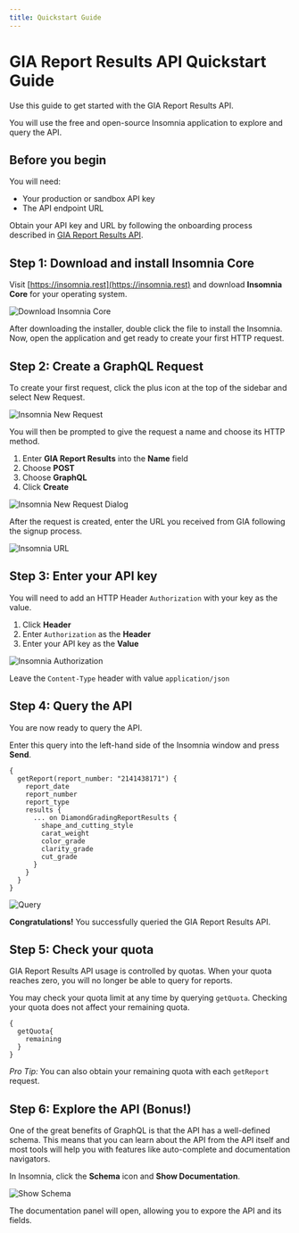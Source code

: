 ```yaml
---
title: Quickstart Guide
---
```


# GIA Report Results API Quickstart Guide

Use this guide to get started with the GIA Report Results API. 

You will use the free and open-source Insomnia application to explore and query the API.

## Before you begin

You will need:

- Your production or sandbox API key
- The API endpoint URL

Obtain your API key and URL by following the onboarding process described in [GIA Report Results API](https://gia.edu/report-results-api).

## Step 1: Download and install Insomnia Core

Visit [https://insomnia.rest](https://insomnia.rest) and download __Insomnia Core__ for your operating system.

![Download Insomnia Core](insomnia-download.png)

After downloading the installer, double click the file to install the Insomnia. Now, open the application and get ready to create your first HTTP request.

## Step 2: Create a GraphQL Request

To create your first request, click the plus icon at the top of the sidebar and select New Request. 

![Insomnia New Request](insomnia-new-request.png)

You will then be prompted to give the request a name and choose its HTTP method.

1. Enter __GIA Report Results__ into the __Name__ field
2. Choose __POST__ 
3. Choose __GraphQL__
4. Click __Create__

![Insomnia New Request Dialog](insomnia-new-request-dialog.png)

After the request is created, enter the URL you received from GIA following the signup process.

![Insomnia URL](insomnia-url.PNG)

## Step 3: Enter your API key

You will need to add an HTTP Header `Authorization` with your key as the value.

1. Click __Header__
2. Enter `Authorization` as the __Header__
3. Enter your API key as the __Value__

![Insomnia Authorization](insomnia-authorization.png)

Leave the `Content-Type` header with value `application/json`

## Step 4: Query the API

You are now ready to query the API. 

Enter this query into the left-hand side of the Insomnia window and press __Send__.

```
{
  getReport(report_number: "2141438171") {
    report_date
    report_number
    report_type
    results {
      ... on DiamondGradingReportResults {
        shape_and_cutting_style
        carat_weight
        color_grade
        clarity_grade
        cut_grade
      }
    }
  }
}
```

![Query](insomnia-query.png)

__Congratulations!__ You successfully queried the GIA Report Results API.

## Step 5: Check your quota

GIA Report Results API usage is controlled by quotas. When your quota reaches zero, you will no longer be able to query for reports.

You may check your quota limit at any time by querying `getQuota`. Checking your quota does not affect your remaining quota.

```
{
  getQuota{
    remaining
  }
}
```

_Pro Tip:_ You can also obtain your remaining quota with each `getReport` request.

## Step 6: Explore the API (Bonus!)

One of the great benefits of GraphQL is that the API has a well-defined schema. This means that you can learn about the API from the API itself and most tools will help you with features like auto-complete and documentation navigators.

In Insomnia, click the __Schema__ icon and __Show Documentation__.

![Show Schema](insomnia-show-schema.png)

The documentation panel will open, allowing you to expore the API and its fields.
